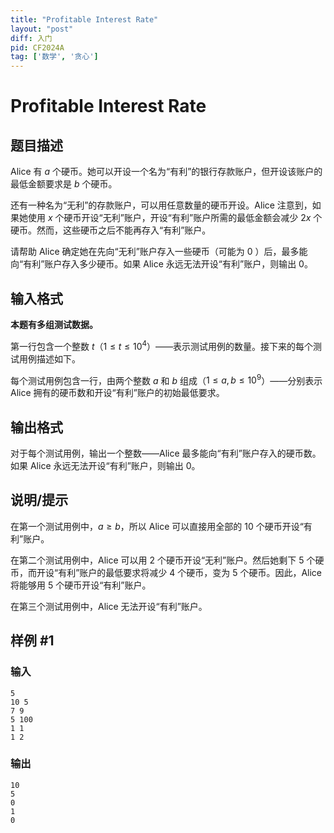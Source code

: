 ```yaml
---
title: "Profitable Interest Rate"
layout: "post"
diff: 入门
pid: CF2024A
tag: ['数学', '贪心']
---
```


# Profitable Interest Rate

## 题目描述

Alice 有 $a$ 个硬币。她可以开设一个名为“有利”的银行存款账户，但开设该账户的最低金额要求是 $b$ 个硬币。

还有一种名为“无利”的存款账户，可以用任意数量的硬币开设。Alice 注意到，如果她使用 $x$ 个硬币开设“无利”账户，开设“有利”账户所需的最低金额会减少 $2x$ 个硬币。然而，这些硬币之后不能再存入“有利”账户。

请帮助 Alice 确定她在先向“无利”账户存入一些硬币（可能为 $0$ ）后，最多能向“有利”账户存入多少硬币。如果 Alice 永远无法开设“有利”账户，则输出 $0$。

## 输入格式

**本题有多组测试数据。**

第一行包含一个整数 $t$（$1 \leq t \leq 10^4$）——表示测试用例的数量。接下来的每个测试用例描述如下。

每个测试用例包含一行，由两个整数 $a$ 和 $b$ 组成（$1 \leq a, b \leq 10^9$）——分别表示 Alice 拥有的硬币数和开设“有利”账户的初始最低要求。

## 输出格式

对于每个测试用例，输出一个整数——Alice 最多能向“有利”账户存入的硬币数。如果 Alice 永远无法开设“有利”账户，则输出 $0$。

## 说明/提示

在第一个测试用例中，$a \geq b$，所以 Alice 可以直接用全部的 10 个硬币开设“有利”账户。

在第二个测试用例中，Alice 可以用 2 个硬币开设“无利”账户。然后她剩下 5 个硬币，而开设“有利”账户的最低要求将减少 4 个硬币，变为 5 个硬币。因此，Alice 将能够用 5 个硬币开设“有利”账户。

在第三个测试用例中，Alice 无法开设“有利”账户。

## 样例 #1

### 输入

```
5
10 5
7 9
5 100
1 1
1 2
```

### 输出

```
10
5
0
1
0
```

